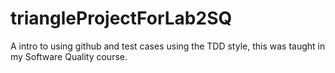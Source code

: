 # triangleProjectForLab2SQ
A intro to using github and test cases using the TDD style, this was taught in my Software Quality course.
